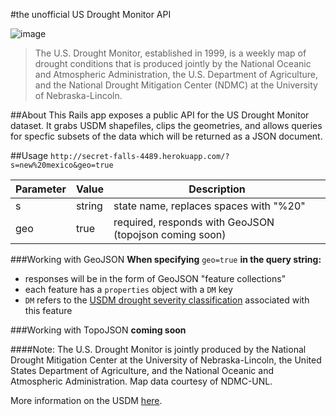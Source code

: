 #the unofficial US Drought Monitor API

![image](http://cbssanfran.files.wordpress.com/2014/01/drought.jpg?w=620&h=349&crop=1)

>The U.S. Drought Monitor, established in 1999, is a weekly map of drought conditions that is produced jointly by the National Oceanic and Atmospheric Administration, the U.S. Department of Agriculture, and the National Drought Mitigation Center (NDMC) at the University of Nebraska-Lincoln.

##About
This Rails app exposes a public API for the US Drought Monitor dataset. It grabs USDM shapefiles, clips the geometries, and allows queries for specfic subsets of the data which will be returned as a JSON document.


##Usage
`http://secret-falls-4489.herokuapp.com/?s=new%20mexico&geo=true`

| Parameter | Value  | Description                                             |
|-----------|--------|---------------------------------------------------------|
| s         | string | state name, replaces spaces with "%20"                  |
| geo       | true   | required, responds with GeoJSON (topojson coming soon) |

###Working with GeoJSON
**When specifying** `geo=true` **in the query string:**

* responses will be in the form of GeoJSON "feature collections" 
* each feature has a `properties` object with a `DM` key
* `DM` refers to the [USDM drought severity classification](http://droughtmonitor.unl.edu/AboutUs/ClassificationScheme.aspx) associated with this feature

###Working with TopoJSON
**coming soon**


####Note:
The U.S. Drought Monitor is jointly produced by the National Drought Mitigation Center at the University of Nebraska-Lincoln, the United States Department of Agriculture, and the National Oceanic and Atmospheric Administration. Map data courtesy of NDMC-UNL.

More information on the USDM [here](http://droughtmonitor.unl.edu/AboutUSDM/Background.aspx).
